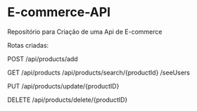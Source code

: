 # E-commerce-API
Repositório para Criação de uma Api de E-commerce

Rotas criadas: 

POST
/api/products/add

GET
/api/products
/api/products/search/{productId}
/seeUsers

PUT
/api/products/update/{productID}

DELETE
/api/products/delete/{productID}
